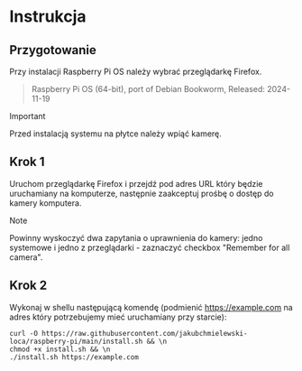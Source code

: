 # Instrukcja

## Przygotowanie

Przy instalacji Raspberry Pi OS należy wybrać przeglądarkę Firefox.
> Raspberry Pi OS (64-bit), port of Debian Bookworm, Released: 2024-11-19

> [!IMPORTANT]
> Przed instalacją systemu na płytce należy wpiąć kamerę.

## Krok 1

Uruchom przeglądarkę Firefox i przejdź pod adres URL który będzie uruchamiany na komputerze, następnie zaakceptuj prośbę o dostęp do kamery komputera. 

> [!NOTE]
> Powinny wyskoczyć dwa zapytania o uprawnienia do kamery: jedno systemowe i jedno z przeglądarki - zaznaczyć checkbox "Remember for all camera".

## Krok 2

Wykonaj w shellu następującą komendę (podmienić https://example.com na adres który potrzebujemy mieć uruchamiany przy starcie):

```
curl -O https://raw.githubusercontent.com/jakubchmielewski-loca/raspberry-pi/main/install.sh && \n
chmod +x install.sh && \n
./install.sh https://example.com
```
